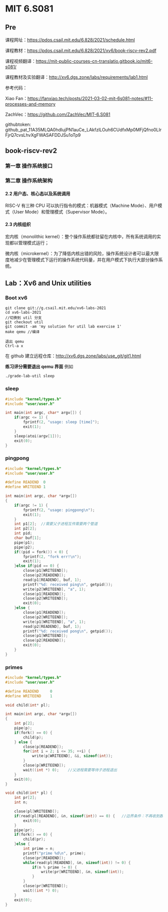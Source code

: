 # MIT 6.S081

## Pre

课程网址：https://pdos.csail.mit.edu/6.828/2021/schedule.html

课程教材：https://pdos.csail.mit.edu/6.828/2021/xv6/book-riscv-rev2.pdf

课程视频翻译：https://mit-public-courses-cn-translatio.gitbook.io/mit6-s081/

课程教材及实验翻译：http://xv6.dgs.zone/labs/requirements/lab1.html

参考代码：

Xiao Fan：https://fanxiao.tech/posts/2021-03-02-mit-6s081-notes/#11-processes-and-memory

ZachVec：https://github.com/ZachVec/MIT-6.S081

githubtoken: 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

## book-riscv-rev2

### 第一章 操作系统接口

### 第二章 操作系统架构

#### 2.2 用户态、核心态以及系统调用

RISC-V 有三种 CPU 可以执行指令的模式：机器模式（Machine Mode）、用户模式（User Mode）和管理模式（Supervisor Mode）。

#### 2.3 内核组织

宏内核（monolithic kernel）：整个操作系统都驻留在内核中，所有系统调用的实现都以管理模式运行；

微内核（microkernel）：为了降低内核出错的风险，操作系统设计者可以最大限度地减少在管理模式下运行的操作系统代码量，并在用户模式下执行大部分操作系统。

## Lab：Xv6 and Unix utilities

### Boot xv6

```shell
git clone git://g.csail.mit.edu/xv6-labs-2021
cd xv6-labs-2021
//切换到 util 分支
git checkout util
git commit -am 'my solution for util lab exercise 1'
make qemu //编译

退出 qemu
Ctrl-a x
```

在 github 建立远程仓库：http://xv6.dgs.zone/labs/use_git/git1.html

**练习评分需要退出 qemu 界面** 例如

```shell
./grade-lab-util sleep
```

### sleep

```cpp
#include "kernel/types.h"
#include "user/user.h"

int main(int argc, char* argv[]) {
    if(argc <= 1) {
        fprintf(2, "usage: sleep [time]");
        exit(1);
    }
    sleep(atoi(argv[1]));
    exit(0);
}
```

### pingpong

```cpp
#include "kernel/types.h"
#include "user/user.h"

#define READEND  0
#define WRITEEND 1

int main(int argc, char *argv[])
{
    if(argc != 1) {
        fprintf(2, "usage: pingpong\n");
        exit(1);
    }
    int p1[2];	//需要父子进程互传需要两个管道
    int p2[2];
    int pid;
    char buf[1];
    pipe(p1);
    pipe(p2);
    if((pid = fork()) < 0) {
        fprintf(2, "fork err!\n");
        exit(1);
    }else if(pid == 0) {
        close(p1[WRITEEND]);
        close(p2[READEND]);
        read(p1[READEND], buf, 1);
        printf("%d: received ping\n", getpid());
        write(p2[WRITEEND], "a", 1);
        close(p1[READEND]);
        close(p2[WRITEEND]);
        exit(0);
    }else {
        close(p1[READEND]);
        close(p2[WRITEEND]);
        write(p1[WRITEEND], "a", 1);
        read(p2[READEND], buf, 1);
        printf("%d: received pong\n", getpid());
        close(p1[WRITEEND]);
        close(p2[READEND]);
        exit(0);
    }
}
```

### primes

```cpp
#include "kernel/types.h"
#include "user/user.h"

#define READEND     0
#define WRITEEND    1

void child(int* pl);

int main(int argc, char *argv[])
{
    int p[2];
    pipe(p);
    if(fork() == 0) {
        child(p);
    } else {
        close(p[READEND]);
        for(int i = 2; i <= 35; ++i) {
            write(p[WRITEEND], &i, sizeof(int));
        }
        close(p[WRITEEND]);
        wait((int *) 0);	//父进程需要等待子进程退出
    }
    exit(0);
}

void child(int* pl) {
    int pr[2];
    int n;

    close(pl[WRITEEND]);
    if(read(pl[READEND], &n, sizeof(int)) == 0) {	//边界条件：不再收到数字
        exit(0);
    }
    pipe(pr);
    if(fork() == 0) {
        child(pr);
    }else {
        int prime = n;
        printf("prime %d\n", prime);
        close(pr[READEND]);
        while(read(pl[READEND], &n, sizeof(int)) != 0) {
            if(n % prime != 0) {
                write(pr[WRITEEND], &n, sizeof(int));
            }
        }
        close(pr[WRITEEND]);
        wait((int *) 0);
    }
    exit(0);
}
```

